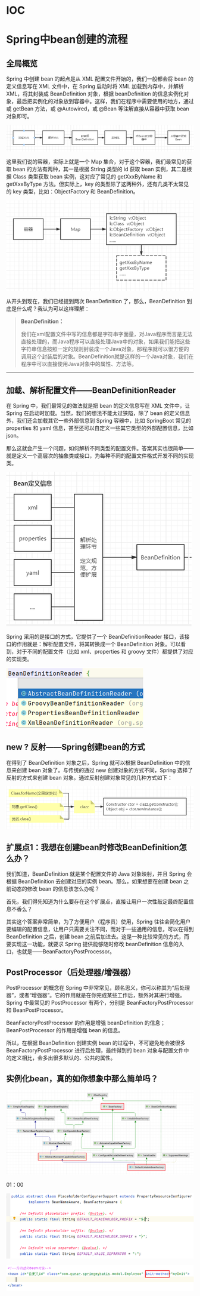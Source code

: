 # IOC

# Spring中bean创建的流程

## 全局概览

Spring 中创建 bean 的起点是从 XML 配置文件开始的，我们一般都会将 bean 的定义信息写在 XML 文件中，在 Spring 启动时将 XML 加载到内存中，并解析 XML，将其封装成 BeanDefinition 对象，根据 beanDefinition 的信息实例化对象，最后把实例化的对象放到容器中。这样，我们在程序中需要使用的地方，通过或 getBean 方法，或 @Autowired，或 @Bean 等注解直接从容器中获取 bean 对象即可。

 ![image-20220814233204020](https://raw.githubusercontent.com/LvNengDong/pic-go/main/img/spring/image-20220814233204020.png)



这里我们说的容器，实际上就是一个 Map 集合，对于这个容器，我们最常见的获取 bean 的方法有两种，其一是根据 String 类型的 id 获取 bean 实例，其二是根据 Class 类型获取 bean 实例，这对应了常见的 getXxxByName 和 getXxxByType 方法。但实际上，key 的类型除了这两种外，还有几类不太常见的 key 类型，比如：ObjectFactory 和 BeanDefinition。

![image-20220814234443148](https://raw.githubusercontent.com/LvNengDong/pic-go/main/img/spring/image-20220814234443148.png)

从开头到现在，我们已经提到两次 BeanDefinition 了，那么，BeanDefinition 到底是什么呢？我认为可以这样理解：

> **BeanDefinition：**
>
> 我们在xml配置文件中写的信息都是字符串字面量，对Java程序而言是无法直接处理的，而Java程序可以直接处理Java中的对象，如果我们能把这些字符串信息按照一定的规则封装成一个Java对象，那程序就可以很方便的调用这个封装后的对象。BeanDefinition就是这样的一个Java对象，我们在程序中可以直接使用Java对象中的属性、方法等。



---

## 加载、解析配置文件——BeanDefinitionReader

在 Spring 中，我们最常见的做法就是把 bean 的定义信息写在 XML 文件中，让 Spring 在启动时加载。当然，我们的想法不能太过狭隘，除了 bean 的定义信息外，我们还会加载其它一些外部信息到 Spring 容器中，比如 SpringBoot 常见的 properties 和 yaml 信息，甚至还可以自定义一些其它类型的外部配置信息，比如 json。

那么这就会产生一个问题，如何解析不同类型的配置文件。答案其实也很简单——就是定义一个高层次的抽象类或接口，为每种不同的配置文件格式开发不同的实现类。

![image-20220815000819319](https://raw.githubusercontent.com/LvNengDong/pic-go/main/img/spring/image-20220815000819319.png)

Spring 采用的是接口的方式，它提供了一个 BeanDefinitionReader 接口，该接口的作用就是：解析配置文件，将其转换成一个 BeanDefinition 对象。可以看到，对于不同的配置文件（比如 xml、properties 和 groovy 文件）都提供了对应的实现类。

![image-20220812165435656](https://raw.githubusercontent.com/LvNengDong/pic-go/main/img/spring/image-20220812165435656.png)

## new ? 反射——Spring创建bean的方式

在得到了 BeanDefinition 对象之后，Spring 就可以根据 BeanDefinition 中的信息来创建 bean 对象了。与传统的通过 new 创建对象的方式不同，Spring 选择了反射的方式来创建 bean 对象。通过反射创建对象常见的几种方式如下：

![image-20220815002219917](https://raw.githubusercontent.com/LvNengDong/pic-go/main/img/spring/image-20220815002219917.png)



## 扩展点1：我想在创建bean时修改BeanDefinition怎么办？

我们知道，BeanDefinition 就是某个配置文件的 Java 对象映射，并且 Spring 会根据 BeanDefinition 去创建对应的实例 bean。那么，如果想要在创建 bean 之前动态的修改 bean 的信息该怎么办呢？

首先，我们得先知道为什么要存在这个扩展点，直接让用户一次性敲定最终配置信息不香么？

其实这个答案非常简单，为了方便用户（程序员）使用，Spring 往往会简化用户要编辑的配置信息，让用户只需要关注不同，而对于一些通用的信息，可以在得到 BeanDefinition 之后，创建 bean 之前后加进去。这是一种比较常见的方式，而要实现这一功能，就要求 Spring 提供能够随时修改 beanDefinition 信息的入口，也就是——BeanFactoryPostProcessor。

## PostProcessor（后处理器/增强器）

PostProcessor 的概念在 Spring 中非常常见，顾名思义，你可以称其为“后处理器”，或者“增强器”。它的作用就是在你完成某些工作后，额外对其进行增强。Spring 中最常见的 PostProcessor 有两个，分别是 BeanFactoryPostProcessor 和 BeanPostProcessor。

BeanFactoryPostProcessor 的作用是增强 beanDefinition 的信息；BeanPostProcessor 的作用是增强 bean 的信息。

所以，在根据 BeanDefinition 创建实例 bean 的过程中，不可避免地会被很多 BeanFactoryPostProcessor 进行后处理，最终得到的 bean 对象与配置文件中的定义相比，会多出很多默认的、公共的属性。



## 实例化bean，真的如你想象中那么简单吗？

![image-20220812171119901](https://raw.githubusercontent.com/LvNengDong/pic-go/main/img/spring/image-20220812171119901.png)



01：00

![image-20220812173111758](https://raw.githubusercontent.com/LvNengDong/pic-go/main/img/spring/image-20220812173111758.png)





![image-20220812182106354](https://raw.githubusercontent.com/LvNengDong/pic-go/main/img/spring/image-20220812182106354.png)

